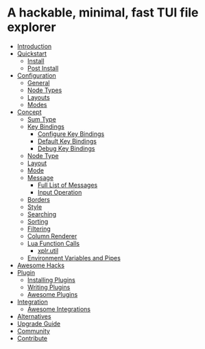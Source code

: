 # A hackable, minimal, fast TUI file explorer

- [Introduction][1]
- [Quickstart][2]
  - [Install][3]
  - [Post Install][4]
- [Configuration][5]
  - [General][6]
  - [Node Types][10]
  - [Layouts][9]
  - [Modes][7]
- [Concept][32]
  - [Sum Type][42]
  - [Key Bindings][27]
    - [Configure Key Bindings][28]
    - [Default Key Bindings][14]
    - [Debug Key Bindings][29]
  - [Node Type][33]
  - [Layout][34]
  - [Mode][35]
  - [Message][8]
    - [Full List of Messages][38]
    - [Input Operation][39]
  - [Borders][31]
  - [Style][11]
  - [Searching][41]
  - [Sorting][12]
  - [Filtering][13]
  - [Column Renderer][26]
  - [Lua Function Calls][36]
    - [xplr.util][40]
  - [Environment Variables and Pipes][37]
- [Awesome Hacks][30]
- [Plugin][15]
  - [Installing Plugins][16]
  - [Writing Plugins][17]
  - [Awesome Plugins][18]
- [Integration][19]
  - [Awesome Integrations][20]
- [Alternatives][22]
- [Upgrade Guide][23]
- [Community][24]
- [Contribute][25]

[1]: introduction.md
[2]: quickstart.md
[3]: install.md
[4]: post-install.md
[5]: configuration.md
[6]: general-config.md
[7]: modes.md
[8]: message.md
[9]: layouts.md
[10]: node_types.md
[11]: style.md
[12]: sorting.md
[13]: filtering.md
[14]: default-key-bindings.md
[15]: plugin.md
[16]: installing-plugins.md
[17]: writing-plugins.md
[18]: awesome-plugins.md
[19]: integration.md
[20]: awesome-integrations.md
[22]: alternatives.md
[23]: upgrade-guide.md
[24]: community.md
[25]: contribute.md
[26]: column-renderer.md
[27]: key-bindings.md
[28]: configure-key-bindings.md
[29]: debug-key-bindings.md
[30]: awesome-hacks.md
[31]: borders.md
[32]: concept.md
[33]: node-type.md
[34]: layout.md
[35]: mode.md
[36]: lua-function-calls.md
[37]: environment-variables-and-pipes.md
[38]: messages.md
[39]: input-operation.md
[40]: xplr.util.md
[41]: searching.md
[42]: sum-type.md
